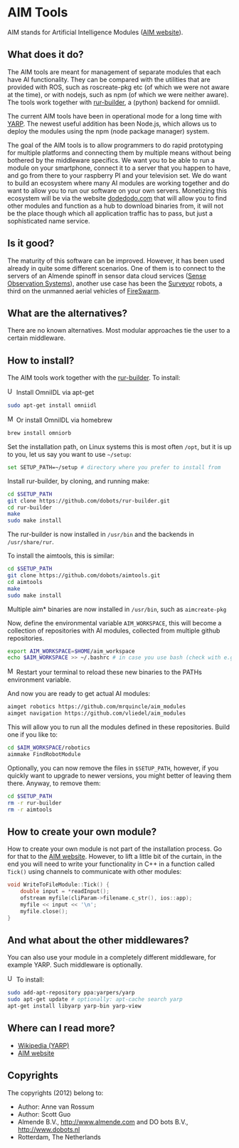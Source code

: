 <!-- Uses markdown syntax for neat display at github -->

# AIM Tools
AIM stands for Artificial Intelligence Modules ([AIM website](http://dobots.github.io/aim-bzr/)).

## What does it do?
The AIM tools are meant for management of separate modules that each have AI functionality. They can be compared with the utilities that are provided with ROS, such as roscreate-pkg etc (of which we were not aware at the time), or with nodejs, such as npm (of which we were neither aware). The tools work together with [rur-builder](https://github.com/mrquincle/rur-builder), a (python) backend for omniidl. 

The current AIM tools have been in operational mode for a long time with [YARP](http://eris.liralab.it/yarp/). The newest useful addition has been Node.js, which allows us to deploy the modules using the npm (node package manager) system.

The goal of the AIM tools is to allow programmers to do rapid prototyping for multiple platforms and connecting them by multiple means without being bothered by the middleware specifics. We want you to be able to run a module on your smartphone, connect it to a server that you happen to have, and go from there to your raspberry PI and your television set. We do want to build an ecosystem where many AI modules are working together and do want to allow you to run our software on your own servers. Monetizing this ecosystem will be via the website [dodedodo.com](http://www.dodedodo.com/) that will allow you to find other modules and function as a hub to download binaries from, it will not be the place though which all application traffic has to pass, but just a sophisticated name service.

## Is it good?
The maturity of this software can be improved. However, it has been used already in quite some different scenarios. One of them is to connect to the servers of an Almende spinoff in sensor data cloud services ([Sense Observation Systems](http://sense-os.nl)), another use case has been the [Surveyor](http://www.surveyor.com/SRV_info.html) robots, a third on the unmanned aerial vehicles of [FireSwarm](http://www.fireswarm.nl).

## What are the alternatives?
There are no known alternatives. Most modular approaches tie the user to a certain middleware.

## How to install?
The AIM tools work together with the [rur-builder](https://github.com/mrquincle/rur-builder). To install:

<img src="https://raw.github.com/dobots/aimtools/master/docs/logos/ubuntu.png" alt="Ubuntu" style="width: 16px;"/> 
Install OmniIDL via apt-get 

```bash
sudo apt-get install omniidl
```
<img src="https://raw.github.com/dobots/aimtools/master/docs/logos/mac_os.png" alt="Mac OS X" style="width: 16px;"/> 
Or install OmniIDL via homebrew

```bash
brew install omniorb
```

Set the installation path, on Linux systems this is most often `/opt`, but it is up to you, let us say you want to use `~/setup`:
```bash
set SETUP_PATH=~/setup # directory where you prefer to install from
```

Install rur-builder, by cloning, and running make:

```bash
cd $SETUP_PATH
git clone https://github.com/dobots/rur-builder.git
cd rur-builder
make 
sudo make install
```

The rur-builder is now installed in `/usr/bin` and the backends in `/usr/share/rur`. 

To install the aimtools, this is similar:

```bash
cd $SETUP_PATH
git clone https://github.com/dobots/aimtools.git
cd aimtools
make
sudo make install
```

Multiple aim* binaries are now installed in `/usr/bin`, such as `aimcreate-pkg`

Now, define the environmental variable `AIM_WORKSPACE`, this will become a collection of repositories with AI modules, collected from multiple github repositories.

```bash
export AIM_WORKSPACE=$HOME/aim_workspace
echo $AIM_WORKSPACE >> ~/.bashrc # in case you use bash (check with e.g. `sh --version`).
```

<img src="https://raw.github.com/dobots/aimtools/master/docs/logos/mac_os.png" alt="Mac OS X" style="width: 16px;"/> 
Restart your terminal to reload these new binaries to the PATHs environment variable.

And now you are ready to get actual AI modules:

```bash
aimget robotics https://github.com/mrquincle/aim_modules
aimget navigation https://github.com/vliedel/aim_modules
```

This will allow you to run all the modules defined in these repositories. Build one if you like to:

```bash
cd $AIM_WORKSPACE/robotics
aimmake FindRobotModule
```

Optionally, you can now remove the files in `$SETUP_PATH`, however, if you quickly want to upgrade to newer versions, you might better of leaving them there. Anyway, to remove them:

```bash
cd $SETUP_PATH
rm -r rur-builder
rm -r aimtools
```

## How to create your own module?

How to create your own module is not part of the installation process. Go for that to the [AIM website](http://dobots.github.io/aim-bzr/). However, to lift a little bit of the curtain, in the end you will need to write your functionality in C++ in a function called `Tick()` using channels to communicate with other modules:

```cpp
void WriteToFileModule::Tick() {
	double input = *readInput();
	ofstream myfile(cliParam->filename.c_str(), ios::app);
	myfile << input << '\n';
	myfile.close();
}
```

## And what about the other middlewares?

You can also use your module in a completely different middleware, for example YARP. Such middleware is optionally. 

<img src="https://raw.github.com/dobots/aimtools/master/docs/logos/ubuntu.png" alt="Ubuntu" style="width: 16px;"/> To install:

```bash
sudo add-apt-repository ppa:yarpers/yarp
sudo apt-get update # optionally: apt-cache search yarp
apt-get install libyarp yarp-bin yarp-view
```

## Where can I read more?
* [Wikipedia (YARP)](http://en.wikipedia.org/wiki/YARP)
* [AIM website](http://dobots.github.com/aim-bzr/) 

## Copyrights
The copyrights (2012) belong to:

- Author: Anne van Rossum
- Author: Scott Guo
- Almende B.V., http://www.almende.com and DO bots B.V., http://www.dobots.nl
- Rotterdam, The Netherlands
